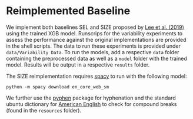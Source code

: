 # Reimplemented Baseline

We implement both baselines SEL and SIZE proposed by [Lee et al. (2019)](https://aclanthology.org/P19-1035/) using the trained XGB model. Runscrips for the variability experiments to assess the performance against the original implementations are provided in the shell scripts. The data to run these experiments is provided under `data/Variability Data`. To run the models, add a respective `data` folder containing the preprocessed data as well as a `model` folder with the trained model. Results will be output in a respective `results` folder.

The SIZE reimplementation requires [spacy](https://spacy.io/) to run with the following model:

    python -m spacy download en_core_web_sm

We further use the [pyphen](https://pyphen.org/) package for hyphenation and the standard ubuntu dictionary for [American English](https://manpages.ubuntu.com/manpages/trusty/man5/american-english.5.html) to check for compound breaks (found in the `resources` folder).